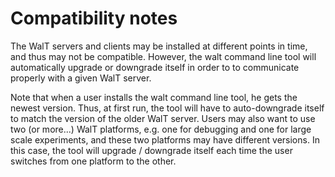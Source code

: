 
# Compatibility notes

The WalT servers and clients may be installed at different points in time, and thus may not be compatible.
However, the walt command line tool will automatically upgrade or downgrade itself in order to to communicate properly with a given WalT server.


Note that when a user installs the walt command line tool, he gets the newest version. Thus, at first run, the tool will have to auto-downgrade itself to match the version of the older WalT server. Users may also want to use two (or more...) WalT platforms, e.g. one for debugging and one for large scale experiments, and these two platforms may have different versions. In this case, the tool will upgrade / downgrade itself each time the user switches from one platform to the other.
